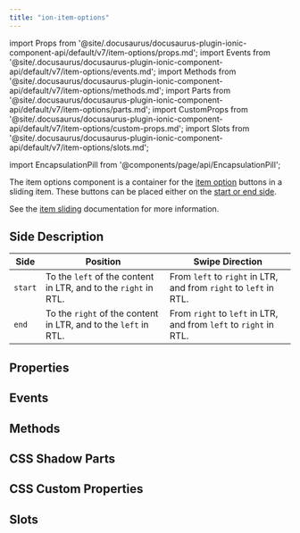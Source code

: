 ```yaml
---
title: "ion-item-options"
---
```

import Props from '@site/.docusaurus/docusaurus-plugin-ionic-component-api/default/v7/item-options/props.md';
import Events from '@site/.docusaurus/docusaurus-plugin-ionic-component-api/default/v7/item-options/events.md';
import Methods from '@site/.docusaurus/docusaurus-plugin-ionic-component-api/default/v7/item-options/methods.md';
import Parts from '@site/.docusaurus/docusaurus-plugin-ionic-component-api/default/v7/item-options/parts.md';
import CustomProps from '@site/.docusaurus/docusaurus-plugin-ionic-component-api/default/v7/item-options/custom-props.md';
import Slots from '@site/.docusaurus/docusaurus-plugin-ionic-component-api/default/v7/item-options/slots.md';

<head>
  <title>ion-item-options: Option Button Components for Ionic Apps</title>
  <meta name="description" content="ion-item-options are for ion-item-sliding. These option buttons can be placed either on the start or end side. Read to learn more about use on Ionic apps." />
</head>

import EncapsulationPill from '@components/page/api/EncapsulationPill';


The item options component is a container for the [item option](./item-option) buttons in a sliding item. These buttons can be placed either on the [start or end side](#side-description).

See the [item sliding](./item-sliding) documentation for more information.


## Side Description

| Side    | Position                                                        | Swipe Direction                                                   |
|---------|-----------------------------------------------------------------|-------------------------------------------------------------------|
| `start` | To the `left` of the content in LTR, and to the `right` in RTL. | From `left` to `right` in LTR, and from `right` to `left` in RTL. |
| `end`   | To the `right` of the content in LTR, and to the `left` in RTL. | From `right` to `left` in LTR, and from `left` to `right` in RTL. |




## Properties
<Props />

## Events
<Events />

## Methods
<Methods />

## CSS Shadow Parts
<Parts />

## CSS Custom Properties
<CustomProps />

## Slots
<Slots />
